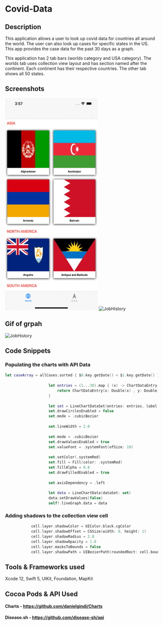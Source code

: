 # Covid-Data

## Description

This application allows a user to look up covid data for countries all around the world. The user can also look up cases for specific states in the US. This app provides the case data for the past 30 days as a graph. 

This application has 2 tab bars (worlds category and USA category). The worlds tab uses collection view layout and has section named after the continent. Each continent has their respective countries. The other tab shows all 50 states. 

## Screenshots
<img src="Assets/Continents.png" alt="JobHistory" width="305" height="700" /> <img src="Assets/Usa.png" alt="JobHistory" width="305" height="700" />

## Gif of grpah
<img src="Assets/graph.gif" alt="JobHistory" width="400" height="700" />

## Code Snippets

### Populating the charts with API Data
```swift
let caseArray = allCases.sorted { $0.key.getDate() < $1.key.getDate() }
                    
                    let entries = (1...30).map { (x) -> ChartDataEntry in
                        return ChartDataEntry(x: Double(x) , y: Double(caseArray[x - 1].value))
                    }
                    
                    let set = LineChartDataSet(entries: entries, label: "Cases")
                    set.drawCirclesEnabled = false
                    set.mode = .cubicBezier
                    
                    set.lineWidth = 2.0
                    
                    set.mode = .cubicBezier
                    set.drawValuesEnabled = true
                    set.valueFont = .systemFont(ofSize: 10)
                    
                    set.setColor(.systemRed)
                    set.fill = Fill(color: .systemRed)
                    set.fillAlpha = 0.8
                    set.drawFilledEnabled = true
                    
                    set.axisDependency = .left
                    
                    let data = LineChartData(dataSet: set)
                    data.setDrawValues(false)
                    self?.lineGraph.data = data
```

### Adding shadows to the collection view cell
``` swift 
            cell.layer.shadowColor = UIColor.black.cgColor
            cell.layer.shadowOffset = CGSize(width: 0, height: 1)
            cell.layer.shadowRadius = 2.0
            cell.layer.shadowOpacity = 1.0
            cell.layer.masksToBounds = false
            cell.layer.shadowPath = UIBezierPath(roundedRect: cell.bounds, cornerRadius: cell.contentView.layer.cornerRadius).cgPath
```
## Tools & Frameworks used
Xcode 12, Swift 5, UIKit, Foundation, MapKit

## Cocoa Pods & API Used
#### Charts - https://github.com/danielgindi/Charts
#### Disease.sh - https://github.com/disease-sh/api
